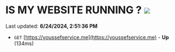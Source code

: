 # IS MY WEBSITE RUNNING ? [![](https://img.shields.io/static/v1?label=Sponsor&message=%E2%9D%A4&logo=GitHub&color=%23fe8e86)](https://github.com/sponsors/Youssef-Lehmam)

Last updated: **6/24/2024, 2:51:36 PM**

- `GET` [https://youssefservice.me](https://youssefservice.me) - **Up** (134ms)

